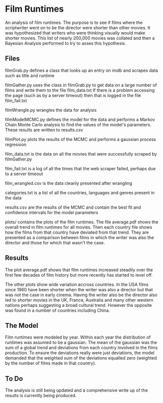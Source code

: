 Film Runtimes
=============

An analysis of film runtimes. The purpose is to see if films where the scriptwriter went on to be the director were shorter than other movies. It was hypothesized that writers who were thinking visually would make shorter movies. This list of nearly 200,000 movies was collated and then a Bayesian Analysis performed to try to asses this hypothesis.

Files
-----

filmGrab.py defines a class that looks up an entry on imdb and scrapes data such as title and runtime

filmGather.py uses the class in filmGrab.py to get data on a large number of films and write them to the file film_data.txt If there is a problem accessing the page (such as by a server timeout) then that is logged  in the file film_fail.txt

filmWrangle.py wrangles the data for analysis

filmModelMCMC.py defines the model for the data and performs a Markov Chain Monte Carlo analysis to find the values of the model's parameters. These results are written to results.csv

filmPlot.py plots the results of the MCMC and performs a gaussian process regression

film_data.txt is the data on all the movies that were successfully scraped by filmGather.py

film_fail.txt is a log of all the times that the web scraper failed, perhaps due to a server timeout

film_wrangled.csv is the data cleanly presented after wrangling

categories.txt is a list of all the countries, languages and genres present in the data

results.csv are the results of the MCMC and contain the best fit and confidence intervals for the model parameters

plots/ contains the plots of the film runtimes. The file average.pdf shows the overall trend in film runtimes for all movies. Then each country file shows how the films from that country have deviated from that trend. They are presented as a comparison between films in which the writer was also the director and those for which that wasn't the case.

Results
-------

The plot average.pdf shows that film runtimes increased steadily over the first few decades of film history but more recently has started to level off.

The other plots show wide variation accross countries. In the USA films since 1960 have been shorter when the writer was also a director but that was not the case in early cinema. Having the writer also be the director also led to shorter movies in the UK, France, Australia and many other western nations perhaps suggesting a broad cultural trend. However the opposite was found in a number of countries including China.

The Model
---------

Film runtimes were modeled by year. Within each year the distribution of runtimes was assumed to be a gaussian. The mean of the gaussian was the sum of a global trend and deviations from each country involved in the films production. To ensure the deviations really were just deviations, the model demanded that the weighted sum of the deviations equalled zero (weighted by the number of films made in that country).

To Do
-----

The analysis is still being updated and a comprehensive write up of the results is currently being produced.
 

